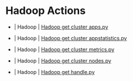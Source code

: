 

 # Hadoop Actions 

* | Hadoop | [Hadoop get cluster apps.py](https://github.com/unskript/Awesome-CloudOps-Automation/tree/master/Hadoop/legos/hadoop_get_cluster_apps) 

* | Hadoop | [Hadoop get cluster appstatistics.py](https://github.com/unskript/Awesome-CloudOps-Automation/tree/master/Hadoop/legos/hadoop_get_cluster_appstatistics) 

* | Hadoop | [Hadoop get cluster metrics.py](https://github.com/unskript/Awesome-CloudOps-Automation/tree/master/Hadoop/legos/hadoop_get_cluster_metrics) 

* | Hadoop | [Hadoop get cluster nodes.py](https://github.com/unskript/Awesome-CloudOps-Automation/tree/master/Hadoop/legos/hadoop_get_cluster_nodes) 

* | Hadoop | [Hadoop get handle.py](https://github.com/unskript/Awesome-CloudOps-Automation/tree/master/Hadoop/legos/hadoop_get_handle) 

